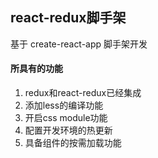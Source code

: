 ## react-redux脚手架
基于 create-react-app 脚手架开发

#### 所具有的功能
1. redux和react-redux已经集成
2. 添加less的编译功能
3. 开启css module功能
4. 配置开发环境的热更新
5. 具备组件的按需加载功能